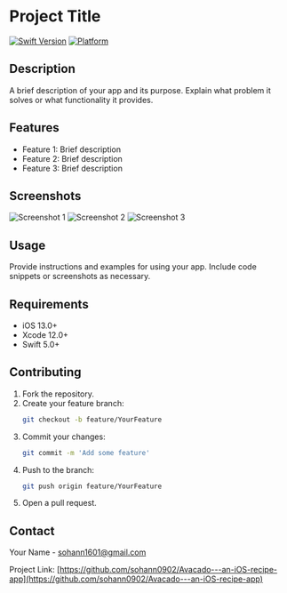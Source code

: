 # Project Title

[![Swift Version](https://img.shields.io/badge/swift-5.0-orange.svg)](https://swift.org)
[![Platform](https://img.shields.io/badge/platform-iOS-blue.svg)](https://www.apple.com/ios/)

## Description

A brief description of your app and its purpose. Explain what problem it solves or what functionality it provides.

## Features

- Feature 1: Brief description
- Feature 2: Brief description
- Feature 3: Brief description

## Screenshots

![Screenshot 1](Avocado/Screenshots/Screenshot1.png)
![Screenshot 2](Avocado/Screenshots/Screenshot2.png)
![Screenshot 3](Avocado/Screenshots/Screenshot3.png)



## Usage

Provide instructions and examples for using your app. Include code snippets or screenshots as necessary.

## Requirements

- iOS 13.0+
- Xcode 12.0+
- Swift 5.0+

## Contributing

1. Fork the repository.
2. Create your feature branch:
    ```sh
    git checkout -b feature/YourFeature
    ```
3. Commit your changes:
    ```sh
    git commit -m 'Add some feature'
    ```
4. Push to the branch:
    ```sh
    git push origin feature/YourFeature
    ```
5. Open a pull request.



## Contact

Your Name - [sohann1601@gmail.com](mailto:sohann1601@gmail.com)

Project Link: [https://github.com/sohann0902/Avacado---an-iOS-recipe-app](https://github.com/sohann0902/Avacado---an-iOS-recipe-app)
